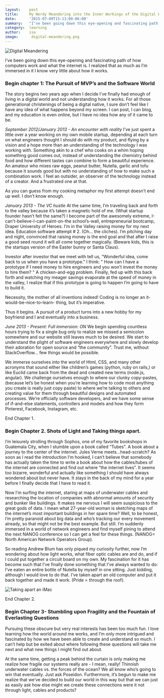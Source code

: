 ```yaml
---
layout:    post
title:     My Nerdy Meandering into the Inner Workings of the Digital World and Ocassional references to Nutella. A snapshot. 
date:      '2015-07-09T13:13:00-06:00'
summary:   "I’ve been going down this eye-opening and fascinating path of how computers work and what the internet is. I realized that as much as I’m immersed in it I know very very little about how it works "
category:  learning
author:    isa	 
image: 		digital-meandering.png
---
```


![Digital Meandering](/images/digital-meandering.jpg)

I’ve been going down this eye-opening and fascinating path of how computers work and what the internet is. I realized that as much as I’m immersed in it I know very little about how it works. 

### Begin chapter 1: The Pursuit of MVP’s and the Software World

The story begins two years ago when I decide I’ve finally had enough of living in a digital world and not understanding how it works. For all those generational christenings of being a digital native, I sure don’t feel like I have any idea of what happens beyond my screen. I can post, I can blog, and my education is even online, but I have no idea how any of it came to be. 

_September 2012/January 2013 - An encounter with reality_ 
I’ve just spent a little over a year working on my own mobile startup, depending at each turn on what engineers thought I should do with my product, and flying by a vision and a hope more than an understanding of the technology I was working with. Something akin to a chef who cooks on a whim hoping something good comes out, instead of understanding the chemistry behind food and how different tastes can combine to form a beautiful experience. An amateur who mixes raw eggs, peanut butter, Nutella, garlic and tofu because it sounds good but with no understanding of how to make such a combination work. I feel an outsider, an observer of the technology instead of a creator. And a frustrated one at that. 

As you can guess from my cooking metaphor my first attempt doesn’t end up well. I don’t know 
enough. 

_January 2013 - The VC hustle_
At the same time, I’m traveling back and forth to the valley because it’s taken a magnetic hold of me. (What startup founder hasn’t felt the same?)  I become part of the awesomely extreme, I-can't-believe-I-can-paint-on-the school’s-wall, entrepreneurial bootcamp, Draper University of Heroes. I’m in the Valley raising money for my next idea. Education software attempt # 2. (Oh... the cliches).  I’m pitching day and night, convinced that raising money is the end goal and that after I raise a good seed round it will all come together magically. (Beware kids, this is the startups version of the Easter bunny or Santa Claus). 

Investor after investor that we meet with tell us, “Wonderful idea, come back to us when you have a prototype." I think: " How can I have a prototype if I need money to hire engineers and you won’t invest the money to hire them? " A chicken-and-egg problem. Finally, fed up with this back forth and watching my meager savings evaporate at the speed of money in the valley,  I realize that if this prototype is going to happen I’m going to have to build it.

Necessity, the mother of all inventions indeed! Coding is no longer an it-would-be-nice-to-learn- thing, but it’s imperative. 

Thus it begins. A pursuit of a product turns into a new hobby for my boyfriend and I and eventually into a business. 

_June 2013 - Present: Full immersion: ON_
We begin spending countless hours trying to fix a single bug only to realize we missed a semicolon somewhere and our website still leaves much to be desired. We start to understand the plight of software engineers everywhere and slowly develop their adoration for open source and “the community”. Trust me, without StackOverflow... few things would be possible.  

We immerse ourselves into the world of Html, CSS, and many other acronyms that sound either like children’s games (python, ruby on rails,) or like Euclid came back from the dead and created new terms (node.js, angular). We challenge ourselves enough to where our clunky copy-pastes, (because let’s be honest when you’re learning how to code most anything you create is really just copy paste) to where we’re talking to others and creating value for them through beautiful designs and automated processes. We’re officially software developers, and we have some sense of if-and-else statements, controllers and models and how they form Pinterest, Facebook, Instagram, etc. 

End Chapter 1. 


### Begin Chapter 2.  Shots of Light and Taking things apart. 

I’m leisurely strolling through Sophos, one of my favorite bookshops in Guatemala City, when I stumble upon a book called “Tubes". A book about a journey to the center of the internet. Jules Verne meets...head-scratch? As soon as I read the introduction I’m hooked, I can’t believe that somebody has actually taken the time to write a book about how the cables/tubes of the internet are connected and find out where “the internet lives”. It seems too bizarre, wonderful and actually like something I should have always wondered about but never have. It stays in the back of my mind for a year before I finally decide that I have to read it. 

Now I’m surfing the internet, staring at maps of underwater cables and researching the location of companies with abnormal amounts of security and bunker like buildings. It makes me nervous I will seem suspicious to the great gods of data. I mean what 27-year-old woman is sketching maps of the internet’s most important buildings in her spare time? Well, to be honest, I’m pretty paranoid about big data and who’s tracking our every movement already, so that might not be the best example. But still. I’m suddenly immersed in a world of network engineers and find myself pining to attend the next NANOG conference so I can get a feel for these things. (NANOG= North American Network Operators Group).  

So reading Andrew Blum has only piqued my curiosity further, now I’m wondering about how light works, what fiber optic cables are and do, and if I could put together a circuit board on my own. My fascination for it has become such that I’ve finally done something that I’ve always wanted to do: I’ve eaten an entire bottle of Nutella by myself in one sitting. Just kidding, although I would love to do that. I’ve taken apart an old computer and put it back together and made it work. (Pride = through the roof). 

![Taking apart an iMac](/images/imac1.jpg)

End Chapter 2. 

### Begin Chapter 3- Stumbling upon Fragility and the Fountain of Everlasting Questions

Pursuing these obscure but very real interests has been too much fun. I love learning how the world around me works, and I’m only more intrigued and fascinated by how we have been able to create and understand so much. I can’t help but be exited about where following these questions will take me next and what new things I might find out about. 

 At the same time, getting a peak behind the curtain is only making me realize how fragile our systems really are - I mean,  really! Thinnish underwater cables vs. the forces of the ocean? We all know who’s going to win that eventually. Just ask Poseidon.  Furthermore, it’s begun to make me realize that we’ve decided to build our world in this way but that we can just as easily ask how else might we create these connections were it not through light, cables and products? 


